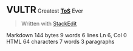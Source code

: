 **<font size="5pt">VULTR</font>** 
Greatest [**ToS**](https://www.vultr.com/legal/tos/) Ever

> Written with [StackEdit](https://stackedit.io/)

Markdown 144 bytes 9 words 6 lines Ln 6, Col 0  
HTML 64 characters 7 words 3 paragraphs
